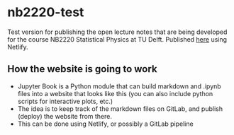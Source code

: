 # nb2220-test
Test version for publishing the open lecture notes that are being developed for the course NB2220 Statistical Physics at TU Delft. Published [here](nb2220-test.netlify.app) using Netlify.

## How the website is going to work
* Jupyter Book is a Python module that can build markdown and .ipynb files into
a website that looks like this (you can also include python scripts for
interactive plots, etc.)
* The idea is to keep track of the markdown files on GitLab, and publish (deploy)
the website from there.
* This can be done using Netlify, or possibly a GitLab pipeline

